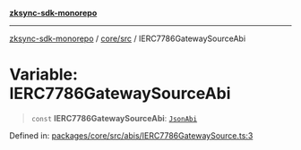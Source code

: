 [**zksync-sdk-monorepo**](../../../README.md)

---

[zksync-sdk-monorepo](../../../README.md) / [core/src](../README.md) / IERC7786GatewaySourceAbi

# Variable: IERC7786GatewaySourceAbi

> `const` **IERC7786GatewaySourceAbi**: [`JsonAbi`](../type-aliases/JsonAbi.md)

Defined in: [packages/core/src/abis/IERC7786GatewaySource.ts:3](https://github.com/dutterbutter/zksync-sdk/blob/128d557933eb10f01edd78c0b3392137ca480daf/packages/core/src/abis/IERC7786GatewaySource.ts#L3)
